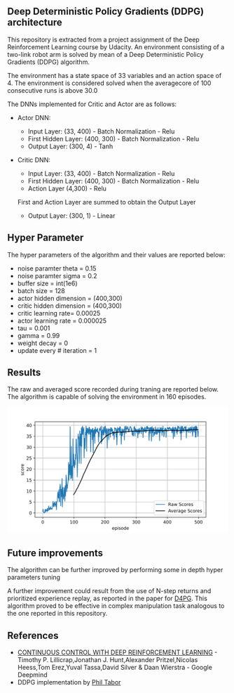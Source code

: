 ## Deep Deterministic Policy Gradients (DDPG) architecture

This repository is extracted from a project assignment of the Deep Reinforcement Learning course by Udacity.
An environment consisting of a two-link robot arm is solved by mean of a Deep Deterministic Policy Gradients (DDPG) algorithm. 

The environment has a state space of 33 variables and an action space of 4. The environment is considered solved when the averagecore of 100 consecutive runs is above 30.0

The DNNs implemented for Critic and Actor are as follows:

- Actor DNN:
    - Input Layer: (33, 400) - Batch Normalization - Relu
    - First Hidden Layer: (400, 300) - Batch Normalization - Relu
    - Output Layer: (300, 4) - Tanh


- Critic DNN:
    - Input Layer: (33, 400) - Batch Normalization - Relu
    - First Hidden Layer: (400, 300) - Batch Normalization - Relu
    - Action Layer (4,300) - Relu
    
    First and Action Layer are summed to obtain the Output Layer
    - Output Layer: (300, 1) - Linear 


## Hyper Parameter

The hyper parameters of the algorithm and their values are reported below:

- noise paramter theta = 0.15
- noise paramter sigma = 0.2
- buffer size = int(1e6) 
- batch size = 128
- actor hidden dimension = (400,300)
- critic hidden dimension = (400,300)
- critic learning rate= 0.00025
- actor learning rate = 0.000025
- tau = 0.001
- gamma = 0.99      
- weight decay = 0
- update every # iteration = 1


## Results

The raw and averaged score recorded during traning are reported below.
The algorithm is capable of solving the environment in 160 episodes.

![scores.png](scores.png)


## Future improvements

The algorithm can be further improved by performing some in depth hyper parameters tuning

A further improvement could result from the use of N-step returns and prioritized experience replay, as reported in the paper for [D4PG](https://openreview.net/forum?id=SyZipzbCb). This algorithm proved to be effective in complex manipulation task analogous to the one reported in this repository.



## References

- [CONTINUOUS CONTROL WITH DEEP REINFORCEMENT LEARNING](https://arxiv.org/abs/1509.02971) - Timothy P. Lillicrap,Jonathan J. Hunt,Alexander Pritzel,Nicolas Heess,Tom Erez,Yuval Tassa,David Silver & Daan Wierstra - Google Deepmind
- DDPG implementation by [Phil Tabor](https://github.com/philtabor/Youtube-Code-Repository/tree/master/ReinforcementLearning/PolicyGradient/DDPG/pytorch/lunar-lander)

